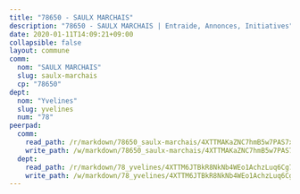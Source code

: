 ```yaml
---
title: "78650 - SAULX MARCHAIS"
description: "78650 - SAULX MARCHAIS | Entraide, Annonces, Initiatives"
date: 2020-01-11T14:09:21+09:00
collapsible: false
layout: commune
comm:
  nom: "SAULX MARCHAIS"
  slug: saulx-marchais
  cp: "78650"
dept:
  nom: "Yvelines"
  slug: yvelines
  num: "78"
peerpad:
  comm:
    read_path: /r/markdown/78650_saulx-marchais/4XTTMAKaZNC7hmB5w7PAS7xCVSnmfC5NcjtT5gV1TnbVFwpGV
    write_path: /w/markdown/78650_saulx-marchais/4XTTMAKaZNC7hmB5w7PAS7xCVSnmfC5NcjtT5gV1TnbVFwpGV-K3TgTvYqoiTaACUz7fjLPs4LkApDCgDBRU9Ki2Mud3U9ezXQg5qw4Vbo6GroQ2qhS6iKz7qJQng4jE34EePawUVxji5nfji1QnVaHKFqfpPrd1YfUK2vGYnVYEhjYYJjf5Zehe69
  dept:
    read_path: /r/markdown/78_yvelines/4XTTM6JTBkR8NkNb4WEo1AchzLuq6Cg73ydg7w9pErcQZA13p
    write_path: /w/markdown/78_yvelines/4XTTM6JTBkR8NkNb4WEo1AchzLuq6Cg73ydg7w9pErcQZA13p-K3TgUBFRQCPZwoWqJkunXeSjdgbtU3xzUSsui8DBc3rCTw6mbo4gNvfQRdE99JD3AnVW7fzseq687LKfGWCfAPajih5ByiZ3SpFz1r449oWaDnM5BHKZTbYtf6pEhRvzWbcazhrS
---
```


